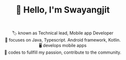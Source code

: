 
<h1 align='center'>👋 Hello, I'm Swayangjit</h1><br>
<p align='center'>
🏷 known as Technical lead, Mobile app Developer<br>
🧠 focuses on Java, Typescript. Android framework, Kotlin.<br>
🖥 develops mobile apps<br>
💪 codes to fullfill my passion, contribute to the community.<br>
</p>

